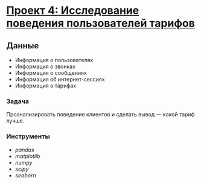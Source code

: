 # [Проект 4: Исследование поведения пользователей тарифов](https://github.com/SergeyGalim/Yandex-Projects/blob/main/%D0%9F%D1%80%D0%BE%D0%B5%D0%BA%D1%82%204/%D0%98%D1%81%D1%81%D0%BB%D0%B5%D0%B4%D0%BE%D0%B2%D0%B0%D0%BD%D0%B8%D0%B5%20%D0%BF%D0%BE%D0%B2%D0%B5%D0%B4%D0%B5%D0%BD%D0%B8%D1%8F%20%D0%BF%D0%BE%D0%BB%D1%8C%D0%B7%D0%BE%D0%B2%D0%B0%D1%82%D0%B5%D0%BB%D0%B5%D0%B9%20%D1%82%D0%B0%D1%80%D0%B8%D1%84%D0%BE%D0%B2.ipynb)
## Данные
- Информация о пользователях
- Информация о звонках
- Информация о сообщениях
- Информация об интернет-сессиях
- Информация о тарифах
### Задача
Проанализировать поведение клиентов и сделать вывод — какой тариф лучше.
### Инструменты
- *pandas*
- *matplotlib*
- *numpy*
- *scipy*
- *seaborn*
